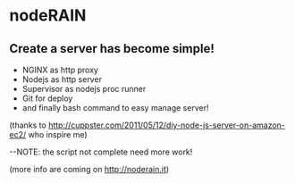 # nodeRAIN

## Create a server has become simple!

* NGINX as http proxy
* Nodejs as http server
* Supervisor as nodejs proc runner
* Git for deploy
* and finally bash command to easy manage server!


(thanks to http://cuppster.com/2011/05/12/diy-node-js-server-on-amazon-ec2/ who inspire me)

--NOTE: the script not complete need more work!

(more info are coming on http://noderain.it)
